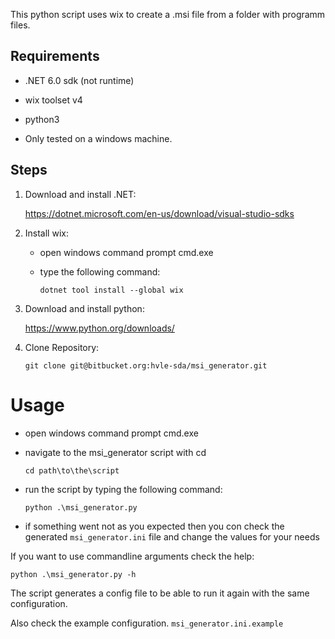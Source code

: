This python script uses wix to create a .msi file from a folder with programm files.

## Requirements

* .NET 6.0 sdk (not runtime)
* wix toolset v4
* python3

* Only tested on a windows machine.

## Steps
1. Download and install .NET:

    https://dotnet.microsoft.com/en-us/download/visual-studio-sdks


2. Install wix:

    - open windows command prompt cmd.exe
    - type the following command:

        `dotnet tool install --global wix`

3. Download and install python:

    https://www.python.org/downloads/

4. Clone Repository:

    `git clone git@bitbucket.org:hvle-sda/msi_generator.git`


# Usage

- open windows command prompt cmd.exe
- navigate to the msi_generator script with cd

    `cd path\to\the\script`

- run the script by typing the following command:

    `python .\msi_generator.py`

- if something went not as you expected then you con check the generated `msi_generator.ini` file 
and change the values for your needs

If you want to use commandline arguments check the help:

`python .\msi_generator.py -h`

The script generates a config file to be able to run it again with the same configuration.

Also check the example configuration. `msi_generator.ini.example`

